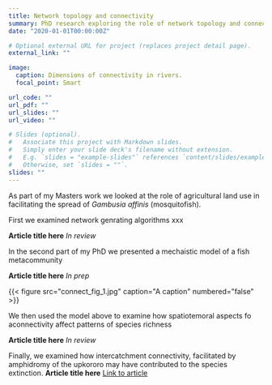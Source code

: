 ```yaml
---
title: Network topology and connectivity
summary: PhD research exploring the role of network topology and connectivity in shaping extinction risk and patterns of richness.
date: "2020-01-01T00:00:00Z"

# Optional external URL for project (replaces project detail page).
external_link: ""

image:
  caption: Dimensions of connectivity in rivers.
  focal_point: Smart

url_code: ""
url_pdf: ""
url_slides: ""
url_video: ""

# Slides (optional).
#   Associate this project with Markdown slides.
#   Simply enter your slide deck's filename without extension.
#   E.g. `slides = "example-slides"` references `content/slides/example-slides.md`.
#   Otherwise, set `slides = ""`.
slides: ""
---
```


As part of my Masters work we looked at the role of agricultural land use in facilitating the spread of *Gambusia affinis* (mosquitofish). 

First we examined network genrating algorithms xxx

**Article title here** *In review* 


In the second part of my PhD we presented a mechaistic model of a fish metacommunity

**Article title here** *In prep* 

{{< figure src="connect_fig_1.jpg" caption="A caption" numbered="false" >}}

We then used the model above to examine how spatiotemoral aspects fo aconnectivity affect patterns of species richness

**Article title here** *In review* 

Finally, we examined how intercatchment connectivity, facilitated by amphidromy of the upkororo may have contributed to the species extinction. 
**Article title here**  [Link to article](https://onlinelibrary.wiley.com/doi/abs/10.1111/eff.12395)


